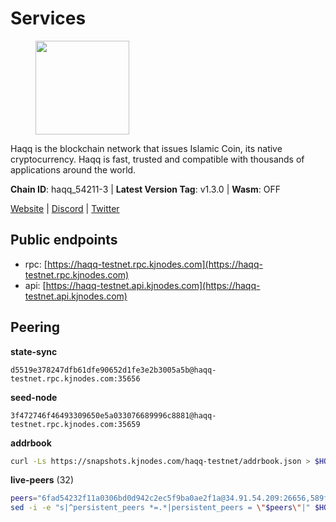 # Services

<figure><img src="https://raw.githubusercontent.com/kj89/testnet_manuals/main/pingpub/logos/haqq.png" width="150" alt=""><figcaption></figcaption></figure>

Haqq is the blockchain network that issues Islamic Coin,  its native cryptocurrency. Haqq is fast, trusted and  compatible with thousands of applications around the world.

**Chain ID**: haqq_54211-3 | **Latest Version Tag**: v1.3.0 | **Wasm**: OFF

[Website](https://islamiccoin.net) | [Discord](https://discord.gg/hU9MHG5kZq) | [Twitter](https://twitter.com/Islamic_Coin)


## Public endpoints

* rpc: [https://haqq-testnet.rpc.kjnodes.com](https://haqq-testnet.rpc.kjnodes.com)
* api: [https://haqq-testnet.api.kjnodes.com](https://haqq-testnet.api.kjnodes.com)

## Peering

**state-sync**

```text
d5519e378247dfb61dfe90652d1fe3e2b3005a5b@haqq-testnet.rpc.kjnodes.com:35656
```

**seed-node**

```text
3f472746f46493309650e5a033076689996c8881@haqq-testnet.rpc.kjnodes.com:35659
```

**addrbook**
```bash
curl -Ls https://snapshots.kjnodes.com/haqq-testnet/addrbook.json > $HOME/.haqqd/config/addrbook.json
```

**live-peers** (32)
```bash
peers="6fad54232f11a0306bd0d942c2ec5f9ba0ae2f1a@34.91.54.209:26656,589f76a7932cf6d4ecf601a11ccc0a721b9a4ee4@65.109.85.170:29656,59af99085c961a6a5c8dc4bc8b3abffda16ddccb@135.181.38.62:26656,927a323649e7dd8d4c75da6e5edaee439652b46f@65.109.92.241:20116,d5519e378247dfb61dfe90652d1fe3e2b3005a5b@65.109.68.190:35656,ce0942b9676206400a68ce8fcdb1b1bb76f88226@155.133.27.197:36656,48a2a7762a579d25bca95b0a3548b714238dd60b@213.239.216.252:20656,3df5a68b919177179c6dcb0b9c9354fd6bbba1c8@65.109.92.240:20116,56158e0f2acf850114e82644afceb565a73b08cc@185.144.99.95:26656,125063c422e09faf45b849dd73dea61f624db891@65.109.53.60:26656,6771e65c1b30cc514faf5943320fdda480fe9124@95.216.39.183:26656,5f836eb8b9c600e8050bfcb025dc6234bf7d8796@65.108.9.230:26656,62bf004201a90ce00df6f69390378c3d90f6dd7e@34.90.129.213:26656,32a8eec046b95e8646ff0810b4596dc7083a0beb@65.108.145.131:26656,23a1176c9911eac442d6d1bf15f92eeabb3981d5@34.91.81.33:26656,0833039f717227ccd156d156ea772746b8ac6d71@146.19.24.139:26656,00b1befaceba6b0178d2b6076ae0968adf4bd7b5@65.108.67.152:26656,62d44513c7fd5aafa65773e5c015ca032f8eea4a@213.239.213.179:26656,5dea057533b7f44c0a0092d2a2b1742aa52f5449@154.26.157.224:35656,f57fae1bdea281392b563a58978a2d8c0a37725f@95.217.233.234:26656,698728df4782759869a4ef9a5f6f6236cd575f5a@65.108.62.95:26656,2d13d679b64e1a574904a140f72815644ec71131@65.21.133.125:30656,8e394150929e74e51fc097023420515ce77f7533@135.181.150.198:26656,3f11b1e4dd940582ef03f0355959676e684b0370@65.108.87.238:26656,0629018cef2e53288757381ffdc0b84cbb5931cc@95.216.1.249:26656,ed145a35b436878c1f1c10634bd18600f3696e17@95.217.181.142:26656,1fefb6b75431482502e125a290deba1e7e539d4e@135.181.148.11:26656,7f4b4501af5f744210dcad95fb9b3915283fd0e9@185.244.182.203:26656,7f2828e3910a4b165a65e5bfb2465c1e809bad3b@65.108.48.182:26656,24e894d4d8a18276acf6051cccf369a1ce69842d@65.108.151.105:26656,23ff658b56fbb8bc73372973a34733ff5d79b435@142.132.202.50:11604,1c5a4624a7f1a71e240ae2df82e97d5e9f46ff5c@88.99.214.188:60956"
sed -i -e "s|^persistent_peers *=.*|persistent_peers = \"$peers\"|" $HOME/.haqqd/config/config.toml
```
